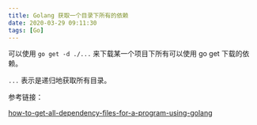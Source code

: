 ```yaml
---
title: Golang 获取一个目录下所有的依赖
date: 2020-03-29 09:11:30
tags: [Go]
---
```


可以使用 `go get -d ./...` 来下载某一个项目下所有可以使用 go get 下载的依赖。

`...` 表示是递归地获取所有目录。


参考链接：

[how-to-get-all-dependency-files-for-a-program-using-golang](https://stackoverflow.com/questions/32758235/how-to-get-all-dependency-files-for-a-program-using-golang/43107943)
